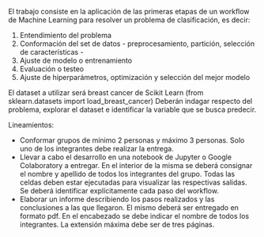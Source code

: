 El trabajo consiste en la aplicación de las primeras etapas de un workflow de Machine Learning para resolver un problema de clasificación, es decir: 

1) Entendimiento del problema
2) Conformación del set de datos - preprocesamiento, partición, selección de características -
3) Ajuste de modelo o entrenamiento
4) Evaluación o testeo
5) Ajuste de hiperparámetros, optimización y selección del mejor modelo

El dataset a utilizar será breast cancer de Scikit Learn (from sklearn.datasets import load_breast_cancer) Deberán indagar respecto del problema, explorar el dataset e identificar la variable que se busca predecir. 

Lineamientos:

* Conformar grupos de mínimo 2 personas y máximo 3 personas. Solo uno de los integrantes debe realizar la entrega. 
* Llevar a cabo el desarrollo en una notebook de Jupyter o Google Colaboratory a entregar. En el interior de la misma se deberá consignar el nombre y apellido de todos los integrantes del grupo. Todas las celdas deben estar ejecutadas para visualizar las respectivas salidas. Se deberá identificar explícitamente cada paso del workflow. 
* Elaborar un informe describiendo los pasos realizados y las conclusiones a las que llegaron. El mismo deberá ser entregado en formato pdf. En el encabezado se debe indicar el nombre de todos los integrantes. La extensión máxima debe ser de tres páginas.